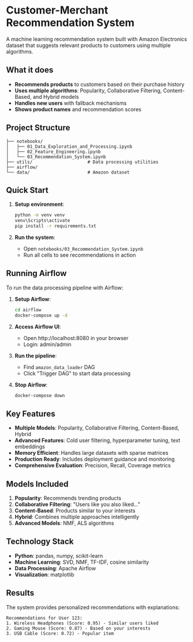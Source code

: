 # Customer-Merchant Recommendation System

A machine learning recommendation system built with Amazon Electronics dataset that suggests relevant products to customers using multiple algorithms.

## What it does

- **Recommends products** to customers based on their purchase history
- **Uses multiple algorithms**: Popularity, Collaborative Filtering, Content-Based, and Hybrid models
- **Handles new users** with fallback mechanisms
- **Shows product names** and recommendation scores

## Project Structure

```
├── notebooks/                 
│   ├── 01_Data_Exploration_and_Processing.ipynb
│   ├── 02_Feature_Engineering.ipynb
│   └── 03_Recommendation_System.ipynb  
├── utils/                     # Data processing utilities
├── airflow/                  
└── data/                      # Amazon dataset
```

## Quick Start

1. **Setup environment**:
   ```bash
   python -m venv venv
   venv\Scripts\activate
   pip install -r requirements.txt
   ```

2. **Run the system**:
   - Open `notebooks/03_Recommendation_System.ipynb`
   - Run all cells to see recommendations in action

## Running Airflow 

To run the data processing pipeline with Airflow:

1. **Setup Airflow**:
   ```bash
   cd airflow
   docker-compose up -d
   ```

2. **Access Airflow UI**:
   - Open http://localhost:8080 in your browser
   - Login: admin/admin

3. **Run the pipeline**:
   - Find `amazon_data_loader` DAG
   - Click "Trigger DAG" to start data processing

4. **Stop Airflow**:
   ```bash
   docker-compose down
   ```

## Key Features

- **Multiple Models**: Popularity, Collaborative Filtering, Content-Based, Hybrid
- **Advanced Features**: Cold user filtering, hyperparameter tuning, text embeddings
- **Memory Efficient**: Handles large datasets with sparse matrices
- **Production Ready**: Includes deployment guidance and monitoring
- **Comprehensive Evaluation**: Precision, Recall, Coverage metrics

## Models Included

1. **Popularity**: Recommends trending products
2. **Collaborative Filtering**: "Users like you also liked..."
3. **Content-Based**: Products similar to your interests  
4. **Hybrid**: Combines multiple approaches intelligently
5. **Advanced Models**: NMF, ALS algorithms

## Technology Stack

- **Python**: pandas, numpy, scikit-learn
- **Machine Learning**: SVD, NMF, TF-IDF, cosine similarity  
- **Data Processing**: Apache Airflow 
- **Visualization**: matplotlib

## Results

The system provides personalized recommendations with explanations:
```
Recommendations for User 123:
1. Wireless Headphones (Score: 0.95) - Similar users liked
2. Gaming Mouse (Score: 0.87) - Based on your interests  
3. USB Cable (Score: 0.72) - Popular item
```